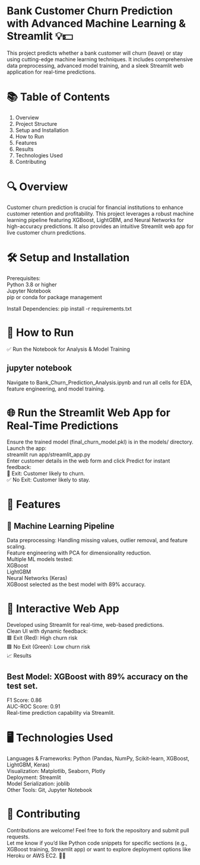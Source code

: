 # Bank Customer Churn Prediction with Advanced Machine Learning & Streamlit 💡💵
This project predicts whether a bank customer will churn (leave) or stay using cutting-edge machine learning techniques. It includes comprehensive data preprocessing, advanced model training, and a sleek Streamlit web application for real-time predictions.

# 📚 Table of Contents
1. Overview
2. Project Structure
3. Setup and Installation
4. How to Run
5. Features
6. Results
7. Technologies Used
8. Contributing

# 🔍 Overview
Customer churn prediction is crucial for financial institutions to enhance customer retention and profitability. This project leverages a robust machine learning pipeline featuring XGBoost, LightGBM, and Neural Networks for high-accuracy predictions. It also provides an intuitive Streamlit web app for live customer churn predictions.

# 🛠 Setup and Installation
Prerequisites:  
Python 3.8 or higher  
Jupyter Notebook  
pip or conda for package management  
  
Install Dependencies:
pip install -r requirements.txt

# 🚀 How to Run
✅ Run the Notebook for Analysis & Model Training

## jupyter notebook
Navigate to Bank_Churn_Prediction_Analysis.ipynb and run all cells for EDA, feature engineering, and model training.

# 🌐 Run the Streamlit Web App for Real-Time Predictions
Ensure the trained model (final_churn_model.pkl) is in the models/ directory.  
Launch the app:  
streamlit run app/streamlit_app.py  
Enter customer details in the web form and click Predict for instant feedback:  
🚨 Exit: Customer likely to churn.  
✅ No Exit: Customer likely to stay.  
  
# 🎯 Features
## 🤖 Machine Learning Pipeline
Data preprocessing: Handling missing values, outlier removal, and feature scaling.  
Feature engineering with PCA for dimensionality reduction.  
Multiple ML models tested:  
XGBoost  
LightGBM  
Neural Networks (Keras)  
XGBoost selected as the best model with 89% accuracy.  
  
# 🌟 Interactive Web App
Developed using Streamlit for real-time, web-based predictions.    
Clean UI with dynamic feedback:  
🟥 Exit (Red): High churn risk  
🟩 No Exit (Green): Low churn risk  
📈 Results  
## Best Model: XGBoost with 89% accuracy on the test set.  
F1 Score: 0.86  
AUC-ROC Score: 0.91  
Real-time prediction capability via Streamlit.  
  
# 🖥 Technologies Used
Languages & Frameworks: Python (Pandas, NumPy, Scikit-learn, XGBoost, LightGBM, Keras)    
Visualization: Matplotlib, Seaborn, Plotly  
Deployment: Streamlit  
Model Serialization: joblib  
Other Tools: Git, Jupyter Notebook  
  
# 🤝 Contributing
Contributions are welcome! Feel free to fork the repository and submit pull requests.  
Let me know if you’d like Python code snippets for specific sections (e.g., XGBoost training, Streamlit app) or want to explore deployment options like Heroku or AWS EC2. 🚀💡  
